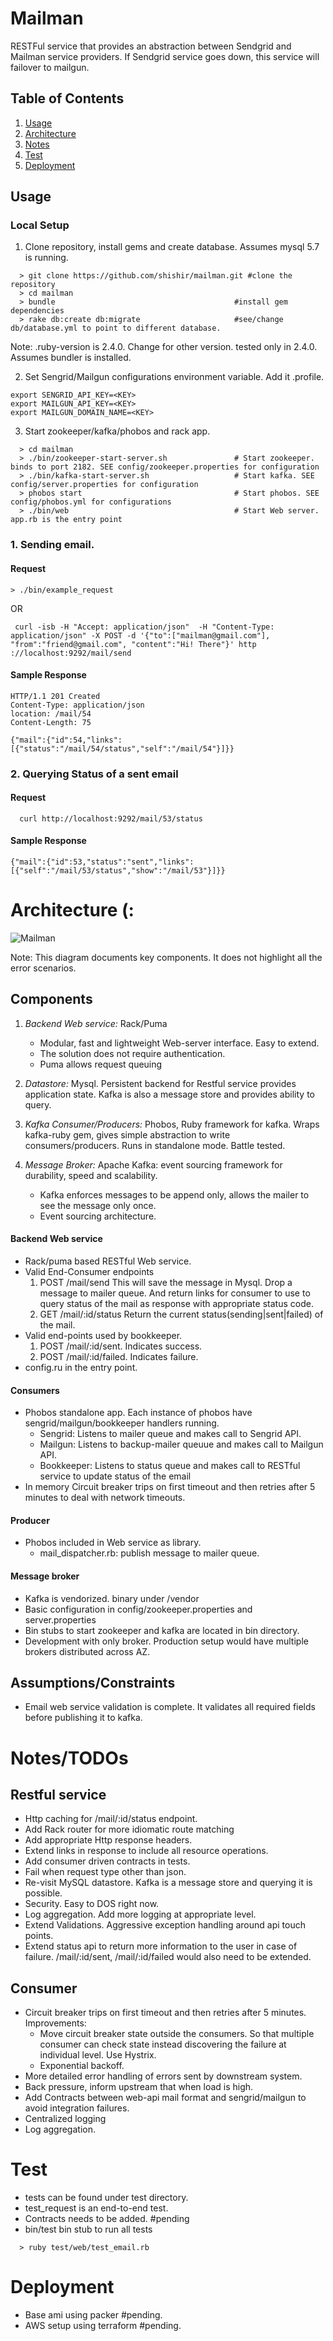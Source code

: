 # Mailman

RESTFul service that provides an abstraction between Sendgrid and Mailman service providers. If Sendgrid service goes down, this service will failover to mailgun.

## Table of Contents

1. [Usage](#usage)
1. [Architecture](#arch)
1. [Notes](#todos)
1. [Test](#test)
1. [Deployment](#test)


## <a name="usage"></a>Usage
### <a name="local-setup"></a>Local Setup

1. Clone repository, install gems and create database. Assumes mysql 5.7 is running.

```
  > git clone https://github.com/shishir/mailman.git #clone the repository
  > cd mailman
  > bundle                                        #install gem dependencies
  > rake db:create db:migrate                     #see/change db/database.yml to point to different database.
```
Note: .ruby-version is 2.4.0. Change for other version. tested only in 2.4.0. Assumes bundler is installed.

2. Set Sengrid/Mailgun configurations environment variable. Add it .profile.

```
export SENGRID_API_KEY=<KEY>
export MAILGUN_API_KEY=<KEY>
export MAILGUN_DOMAIN_NAME=<KEY>
```

3. Start zookeeper/kafka/phobos and rack app.

```
  > cd mailman
  > ./bin/zookeeper-start-server.sh               # Start zookeeper. binds to port 2182. SEE config/zookeeper.properties for configuration
  > ./bin/kafka-start-server.sh                   # Start kafka. SEE config/server.properties for configuration
  > phobos start                                  # Start phobos. SEE config/phobos.yml for configurations
  > ./bin/web                                     # Start Web server. app.rb is the entry point
```

### <a name="send-email"></a>1. Sending email.
#### Request
```
> ./bin/example_request
```
OR

```
 curl -isb -H "Accept: application/json"  -H "Content-Type: application/json" -X POST -d '{"to":["mailman@gmail.com"], "from":"friend@gmail.com", "content":"Hi! There"}' http
://localhost:9292/mail/send
```

#### Sample Response
```
HTTP/1.1 201 Created
Content-Type: application/json
location: /mail/54
Content-Length: 75

{"mail":{"id":54,"links":[{"status":"/mail/54/status","self":"/mail/54"}]}}
```

### 2. Querying Status of a sent email
####  Request
```
  curl http://localhost:9292/mail/53/status
```
#### Sample Response
```
{"mail":{"id":53,"status":"sent","links":[{"self":"/mail/53/status","show":"/mail/53"}]}}
```



# <a name="arch"></a>Architecture (:
![Mailman](https://raw.githubusercontent.com/shishir/mailman/master/doc/arch.jpg)

Note: This diagram documents key components. It does not highlight all the error scenarios.

## Components

1. *Backend Web service:* Rack/Puma
    - Modular, fast and lightweight Web-server interface. Easy to extend.
    - The solution does not require authentication.
    - Puma allows request queuing

2. *Datastore:* Mysql. Persistent backend for Restful service provides application state.
  Kafka is also a message store and provides ability to query.

3. *Kafka Consumer/Producers:* Phobos, Ruby framework for kafka. Wraps kafka-ruby gem, gives simple abstraction to write consumers/producers. Runs in standalone mode. Battle tested.

4. *Message Broker:* Apache Kafka: event sourcing framework for durability, speed and scalability.
    - Kafka enforces messages to be append only, allows the mailer to see the message only once.
    - Event sourcing architecture.

#### Backend Web service
  - Rack/puma based RESTful Web service.
  - Valid End-Consumer endpoints
      1. POST /mail/send
   This will save the message in Mysql. Drop a message to mailer queue. And return links for consumer to use to query status of the mail as response with appropriate status code.
      2. GET /mail/:id/status
   Return the current status(sending|sent|failed) of the mail.
  - Valid end-points used by bookkeeper.
      1. POST /mail/:id/sent. Indicates success.
      2. POST /mail/:id/failed. Indicates failure.
  - config.ru in the entry point.

#### Consumers
  - Phobos standalone app. Each instance of phobos have sengrid/mailgun/bookkeeper handlers running.
    - Sengrid: Listens to mailer queue and makes call to Sengrid API.
    - Mailgun: Listens to backup-mailer queuue and makes call to Mailgun API.
    - Bookkeeper: Listens to status queue and makes call to RESTful service to update status of the email
  - In memory Circuit breaker trips on first timeout and then retries after 5 minutes to deal with network timeouts.

#### Producer
  - Phobos included in Web service as library.
    - mail_dispatcher.rb: publish message to mailer queue.

#### Message broker
  - Kafka is vendorized. binary under /vendor
  - Basic configuration in config/zookeeper.properties and server.properties
  - Bin stubs to start zookeeper and kafka are located in bin directory.
  - Development with only broker. Production setup would have multiple brokers distributed across AZ.

## Assumptions/Constraints
  - Email web service validation is complete. It validates all required fields before publishing it to kafka.

# <a name="todos"></a>Notes/TODOs
## Restful service
- Http caching for /mail/:id/status endpoint.
- Add Rack router for more idiomatic route matching
- Add appropriate Http response headers.
- Extend links in response to include all resource operations.
- Add consumer driven contracts in tests.
- Fail when request type other than json.
- Re-visit MySQL datastore. Kafka is a message store and querying it is possible.
- Security. Easy to DOS right now.
- Log aggregation. Add more logging at appropriate level.
- Extend Validations. Aggressive exception handling around api touch points.
- Extend status api to return more information to the user in case of failure. /mail/:id/sent, /mail/:id/failed would also need to be extended.


## Consumer
-  Circuit breaker trips on first timeout and then retries after 5 minutes. Improvements:
    - Move circuit breaker state outside the consumers. So that multiple consumer can check state instead discovering the failure at individual level. Use Hystrix.
    - Exponential backoff.
- More detailed error handling of errors sent by downstream system.
- Back pressure, inform upstream that when load is high.
- Add Contracts between web-api mail format and sengrid/mailgun to avoid integration failures.
- Centralized logging
- Log aggregation.

# <a name="test"></a>Test
  - tests can be found under test directory.
  - test_request is an end-to-end test.
  - Contracts needs to be added. #pending
  - bin/test bin stub to run all tests

````
  > ruby test/web/test_email.rb
````

# <a name="deployment"></a>Deployment
  - Base ami using packer #pending.
  - AWS setup using terraform #pending.





